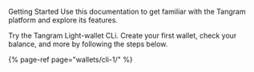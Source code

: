 Getting Started
Use this documentation to get familiar with the Tangram platform and explore its features.

Try the Tangram Light-wallet CLi. Create your first wallet, check your balance, and more by following the steps below.

{% page-ref page="wallets/cli-1/" %}
